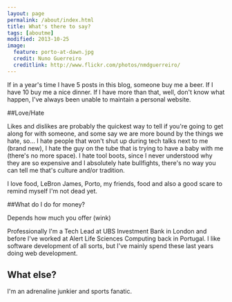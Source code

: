 ```yaml
---
layout: page
permalink: /about/index.html
title: What's there to say?
tags: [aboutme]
modified: 2013-10-25
image:
  feature: porto-at-dawn.jpg
  credit: Nuno Guerreiro
  creditlink: http://www.flickr.com/photos/nmdguerreiro/
---
```


If in a year's time I have 5 posts in this blog, someone buy me a beer. If I have 10 buy me a nice dinner. If I have more than that, well,  don't know what happen, I've always been unable to maintain a personal website.

##Love/Hate

Likes and dislikes are probably the quickest way to tell if you're going to get along for with someone, and some say we are more bound by the things we hate, so... I hate people that won't shut up during tech talks next to me (brand new), I hate the guy on the tube that is trying to have a baby with me (there's no more space). I hate tool boots, since I never understood why they are so expensive and I absolutely hate bullfights, there's no way you can tell me that's culture and/or tradition.

I love food, LeBron James, Porto, my friends, food and also a good scare to remind myself I'm not dead yet.

##What do I do for money?

Depends how much you offer (wink)

Professionally I'm a Tech Lead at UBS Investment Bank in London and before I've worked at Alert Life Sciences Computing back in Portugal. I like software development of all sorts, but I've mainly spend these last years doing web development.

## What else?

I'm an adrenaline junkier and sports fanatic.

